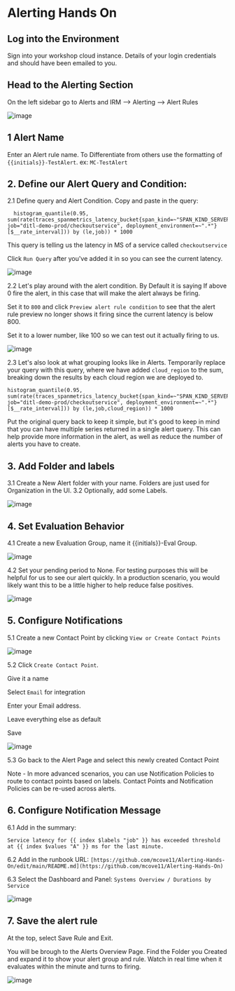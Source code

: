 # Alerting Hands On

## Log into the Environment
Sign into your workshop cloud instance. Details of your login credentials and should have been emailed to you. 

## Head to the Alerting Section
On the left sidebar go to Alerts and IRM --> Alerting --> Alert Rules

![image](https://github.com/user-attachments/assets/f874d022-8d4b-4903-883f-ed03ca9a9e1d)

## 1 Alert Name
   Enter an Alert rule name. To Differentiate from others use the formatting of ```{{initials}}-TestAlert```. ex: ```MC-TestAlert```


## 2. Define our Alert Query and Condition: 
  2.1 Define query and Alert Condition. Copy and paste in the query: 
  ```
    histogram_quantile(0.95, sum(rate(traces_spanmetrics_latency_bucket{span_kind=~"SPAN_KIND_SERVER|SPAN_KIND_CONSUMER", job="ditl-demo-prod/checkoutservice", deployment_environment=~".*"} [$__rate_interval])) by (le,job)) * 1000
  ```
 This query is telling us the latency in MS of a service called ```checkoutservice```

 Click ```Run Query``` after you've added it in so you can see the current latency. 

 ![image](https://github.com/user-attachments/assets/8f0992e5-a000-4fd8-b8d7-fcde59e290c6)


 2.2 Let's play around with the alert condition. By Default it is saying If above 0 fire the alert, in this case that will make the alert always be firing. 

Set it to ```800``` and click ```Preview alert rule condition``` to see that the alert rule preview no longer shows it firing since the current latency is below 800. 

Set it to a lower number, like 100 so we can test out it actually firing to us. 

![image](https://github.com/user-attachments/assets/494ffdc1-637b-4bfb-8886-e00570fb5ef9)


2.3 Let's also look at what grouping looks like in Alerts. Temporarily replace your query with this query, where we have added ```cloud_region``` to the sum, breaking down the results by each cloud region we are deployed to. 

```
histogram_quantile(0.95, sum(rate(traces_spanmetrics_latency_bucket{span_kind=~"SPAN_KIND_SERVER|SPAN_KIND_CONSUMER", job="ditl-demo-prod/checkoutservice", deployment_environment=~".*"} [$__rate_interval])) by (le,job,cloud_region)) * 1000
```
Put the original query back to keep it simple, but it's good to keep in mind that you can have multiple series returned in a single alert query. This can help provide more information in the alert, as well as reduce the number of alerts you have to create.

## 3. Add Folder and labels
  3.1 Create a New Alert folder with your name. Folders are just used for Organization in the UI. 
  3.2 Optionally, add some Labels. 
  
  ![image](https://github.com/user-attachments/assets/8ca83637-9bdc-4bd4-b465-bfbfc8df8657)

## 4. Set Evaluation Behavior 

4.1 Create a new Evaluation Group, name it {{initials}}-Eval Group. 

![image](https://github.com/user-attachments/assets/b971a3b5-f4db-40f0-956a-20e3ccaa2606)

4.2 Set your pending period to None. For testing purposes this will be helpful for us to see our alert quickly. In a production scenario, you would likely want this to be a little higher to help reduce false positives. 

![image](https://github.com/user-attachments/assets/f218c337-f747-4ddf-8f22-892bdff9f02d)


## 5. Configure Notifications

5.1 Create a new Contact Point by clicking ```View or Create Contact Points```

![image](https://github.com/user-attachments/assets/d6187766-a2d3-4a8d-80d1-3e2a5774defb)

5.2 Click ```Create Contact Point```. 

Give it a name

Select ```Email``` for integration

Enter your Email address. 

Leave everything else as default 

Save

![image](https://github.com/user-attachments/assets/0ad749db-0f8e-4766-bf68-f7c74e130305)

5.3 Go back to the Alert Page and select this newly created Contact Point

Note - In more advanced scenarios, you can use Notification Policies to route to contact points based on labels. Contact Points and Notification Policies can be re-used across alerts. 


## 6. Configure Notification Message

6.1 Add in the summary: 

```Service latency for {{ index $labels "job" }} has exceeded threshold at {{ index $values "A" }} ms for the last minute.```

6.2 Add in the runbook URL: ```[https://github.com/mcove11/Alerting-Hands-On/edit/main/README.md](https://github.com/mcove11/Alerting-Hands-On)```

6.3 Select the Dashboard and Panel: ```Systems Overview / Durations by Service```

![image](https://github.com/user-attachments/assets/6b170eaf-7437-47d3-9bf1-46bc0a893ec3)


## 7. Save the alert rule

At the top, select Save Rule and Exit. 

You will be brough to the Alerts Overview Page. Find the Folder you Created and expand it to show your alert group and rule. Watch in real time when it evaluates within the minute and turns to firing. 

![image](https://github.com/user-attachments/assets/1676d97c-f7fe-44d1-be88-149098c8015e)



